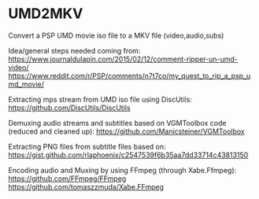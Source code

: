 # UMD2MKV
Convert a PSP UMD movie iso file to a MKV file (video,audio,subs)





Idea/general steps needed coming from:
https://www.journaldulapin.com/2015/02/12/comment-ripper-un-umd-video/
https://www.reddit.com/r/PSP/comments/n7t7co/my_quest_to_rip_a_psp_umd_movie/

Extracting mps stream from UMD iso file using DiscUtils:
https://github.com/DiscUtils/DiscUtils 

Demuxing audio streams and subtitles based on VGMToolbox code (reduced and cleaned up):
https://github.com/Manicsteiner/VGMToolbox

Extracting PNG files from subtitle files based on:
https://gist.github.com/rlaphoenix/c2547539f6b35aa7dd33714c43813150

Encoding audio and Muxing by using FFmpeg (through Xabe.Ffmpeg):
https://github.com/FFmpeg/FFmpeg
https://github.com/tomaszzmuda/Xabe.FFmpeg


